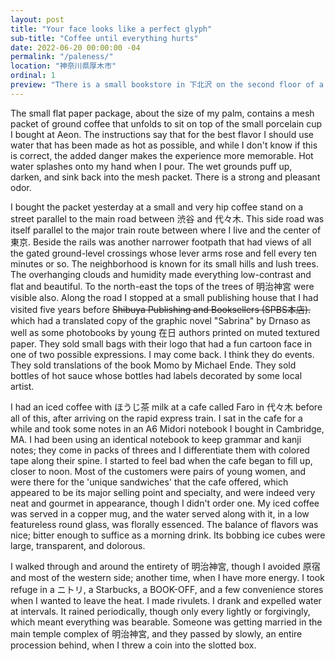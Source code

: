 ```yaml
---
layout: post
title: "Your face looks like a perfect glyph"
sub-title: "Coffee until everything hurts"
date: 2022-06-20 00:00:00 -04
permalink: "/paleness/"
location: "神奈川県厚木市"
ordinal: 1
preview: "There is a small bookstore in 下北沢 on the second floor of a triangular building with a cellophane packaged double-volume translation of Gravity's Rainbow (重力の虹). If I begin to feel awful I'll purchase it."
---
```

The small flat paper package, about the size of my palm, contains a mesh packet of ground coffee that unfolds to sit on top of the small porcelain cup I bought at Aeon. The instructions say that for the best flavor I should use water that has been made as hot as possible, and while I don't know if this is correct, the added danger makes the experience more memorable. Hot water splashes onto my hand when I pour. The wet grounds puff up, darken, and sink back into the mesh packet. There is a strong and pleasant odor.

I bought the packet yesterday at a small and very hip coffee stand on a street parallel to the main road between 渋谷 and 代々木. This side road was itself parallel to the major train route between where I live and the center of 東京. Beside the rails was another narrower footpath that had views of all the gated ground-level crossings whose lever arms rose and fell every ten minutes or so. The neighborhood is known for its small hills and lush trees. The overhanging clouds and humidity made everything low-contrast and flat and beautiful. To the north-east the tops of the trees of 明治神宮 were visible also. Along the road I stopped at a small publishing house that I had visited five years before ~~Shibuya Publishing and Booksellers (SPBS本店).~~ which had a translated copy of the graphic novel "Sabrina" by Drnaso as well as some photobooks by young 在日 authors printed on muted textured paper. They sold small bags with their logo that had a fun cartoon face in one of two possible expressions. I may come back. I think they do events. They sold translations of the book Momo by Michael Ende. They sold bottles of hot sauce whose bottles had labels decorated by some local artist.

I had an iced coffee with ほうじ茶 milk at a cafe called Faro in 代々木 before all of this, after arriving on the rapid express train. I sat in the cafe for a while and took some notes in an A6 Midori notebook I bought in Cambridge, MA. I had been using an identical notebook to keep grammar and kanji notes; they come in packs of threes and I differentiate them with colored tape along their spine. I started to feel bad when the cafe began to fill up, closer to noon. Most of the customers were pairs of young women, and were there for the 'unique sandwiches' that the cafe offered, which appeared to be its major selling point and specialty, and were indeed very neat and gourmet in appearance, though I didn't order one. My iced coffee was served in a copper mug, and the water served along with it, in a low featureless round glass, was florally essenced. The balance of flavors was nice; bitter enough to suffice as a morning drink. Its bobbing ice cubes were large, transparent, and dolorous.

I walked through and around the entirety of 明治神宮, though I avoided 原宿 and most of the western side; another time, when I have more energy. I took refuge in a ニトリ, a Starbucks, a BOOK-OFF, and a few convenience stores when I wanted to leave the heat. I made rivulets. I drank and expelled water at intervals. It rained periodically, though only every lightly or forgivingly, which meant everything was bearable. Someone was getting married in the main temple complex of 明治神宮, and they passed by slowly, an entire procession behind, when I threw a coin into the slotted box.
